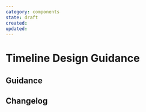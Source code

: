 ```yaml
---
category: components
state: draft
created: 
updated: 
---
```


# Timeline Design Guidance

## Guidance

## Changelog
